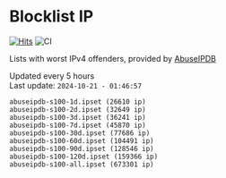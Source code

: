 # Blocklist IP

[![Hits](https://hits.seeyoufarm.com/api/count/incr/badge.svg?url=https%3A%2F%2Fgithub.com%2Fborestad%2Fblocklist-ip%2F&count_bg=%2379C83D&title_bg=%23555555&icon=&icon_color=%23E7E7E7&title=hits&edge_flat=false)](https://hits.seeyoufarm.com)  ![CI](https://img.shields.io/github/workflow/status/borestad/blocklist-ip/CI?style=flat-square)

Lists with worst IPv4 offenders, provided by [AbuseIPDB](https://www.abuseipdb.com/)

<!-- FOOTER-PLACEHOLDER -->
Updated every 5 hours<br>
Last update: `2024-10-21 - 01:46:57`
```
abuseipdb-s100-1d.ipset (26610 ip)
abuseipdb-s100-2d.ipset (32649 ip)
abuseipdb-s100-3d.ipset (36241 ip)
abuseipdb-s100-7d.ipset (45870 ip)
abuseipdb-s100-30d.ipset (77686 ip)
abuseipdb-s100-60d.ipset (104491 ip)
abuseipdb-s100-90d.ipset (128546 ip)
abuseipdb-s100-120d.ipset (159366 ip)
abuseipdb-s100-all.ipset (673301 ip)
```

